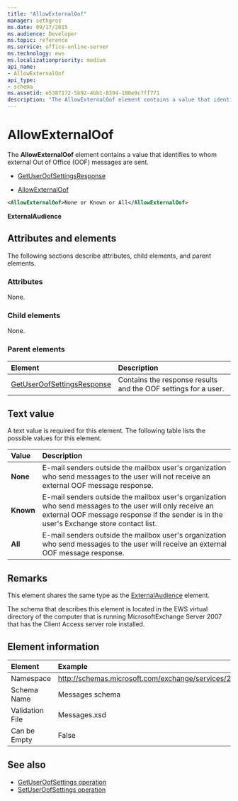 ```yaml
---
title: "AllowExternalOof"
manager: sethgros
ms.date: 09/17/2015
ms.audience: Developer
ms.topic: reference
ms.service: office-online-server
ms.technology: ews
ms.localizationpriority: medium
api_name:
- AllowExternalOof
api_type:
- schema
ms.assetid: e5387172-5b92-4bb1-8394-180e9c7ff771
description: "The AllowExternalOof element contains a value that identifies to whom external Out of Office (OOF) messages are sent."
---
```


# AllowExternalOof

The **AllowExternalOof** element contains a value that identifies to whom external Out of Office (OOF) messages are sent. 
  
- [GetUserOofSettingsResponse](getuseroofsettingsresponse.md)
  
- [AllowExternalOof](allowexternaloof.md)
  
```xml
<AllowExternalOof>None or Known or All</AllowExternalOof>
```

 **ExternalAudience**
## Attributes and elements

The following sections describe attributes, child elements, and parent elements.
  
### Attributes

None.
  
### Child elements

None.
  
### Parent elements

|**Element**|**Description**|
|:-----|:-----|
|[GetUserOofSettingsResponse](getuseroofsettingsresponse.md) <br/> |Contains the response results and the OOF settings for a user.  <br/> |
   
## Text value

A text value is required for this element. The following table lists the possible values for this element.
  
|**Value**|**Description**|
|:-----|:-----|
|**None** <br/> |E-mail senders outside the mailbox user's organization who send messages to the user will not receive an external OOF message response.  <br/> |
|**Known** <br/> |E-mail senders outside the mailbox user's organization who send messages to the user will only receive an external OOF message response if the sender is in the user's Exchange store contact list.  <br/> |
|**All** <br/> |E-mail senders outside the mailbox user's organization who send messages to the user will receive an external OOF message response.  <br/> |
   
## Remarks

This element shares the same type as the [ExternalAudience](externalaudience.md) element. 
  
The schema that describes this element is located in the EWS virtual directory of the computer that is running MicrosoftExchange Server 2007 that has the Client Access server role installed.
  
## Element information

| Element | Example |
|:-----|:-----|
|Namespace  <br/> |http://schemas.microsoft.com/exchange/services/2006/messages  <br/> |
|Schema Name  <br/> |Messages schema  <br/> |
|Validation File  <br/> |Messages.xsd  <br/> |
|Can be Empty  <br/> |False  <br/> |
   
## See also

- [GetUserOofSettings operation](getuseroofsettings-operation.md) 
- [SetUserOofSettings operation](setuseroofsettings-operation.md)

